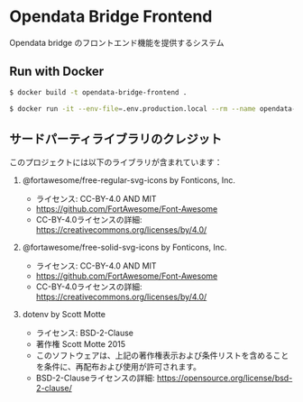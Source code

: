 # Opendata Bridge Frontend

Opendata bridge のフロントエンド機能を提供するシステム

## Run with Docker

```bash
$ docker build -t opendata-bridge-frontend .

$ docker run -it --env-file=.env.production.local --rm --name opendata-bridge-frontend -p 3000:3000 opendata-bridge-frontend
```


## サードパーティライブラリのクレジット

このプロジェクトには以下のライブラリが含まれています：

1. @fortawesome/free-regular-svg-icons by Fonticons, Inc.
   - ライセンス: CC-BY-4.0 AND MIT
   - https://github.com/FortAwesome/Font-Awesome
   - CC-BY-4.0ライセンスの詳細: https://creativecommons.org/licenses/by/4.0/

2. @fortawesome/free-solid-svg-icons by Fonticons, Inc.
   - ライセンス: CC-BY-4.0 AND MIT
   - https://github.com/FortAwesome/Font-Awesome
   - CC-BY-4.0ライセンスの詳細: https://creativecommons.org/licenses/by/4.0/

3. dotenv by Scott Motte
   - ライセンス: BSD-2-Clause
   - 著作権 Scott Motte  2015
   - このソフトウェアは、上記の著作権表示および条件リストを含めることを条件に、再配布および使用が許可されます。
   - BSD-2-Clauseライセンスの詳細: https://opensource.org/license/bsd-2-clause/

